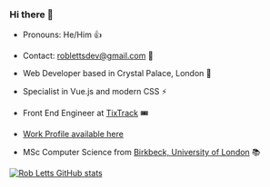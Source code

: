 ### Hi there 👋

+ Pronouns: He/Him 👍 

+ Contact: roblettsdev@gmail.com 📮

+ Web Developer based in Crystal Palace, London 🦖

+ Specialist in Vue.js and modern CSS ⚡️

+ Front End Engineer at [TixTrack](https://www.tixtrack.com/) 🎟 

+ [Work Profile available here](https://github.com/rob-letts)

+ MSc Computer Science from [Birkbeck, University of London](https://www.bbk.ac.uk/study/2022/postgraduate/programmes/TMSCOSCI_C/0/computer-science-msc) 📚

[![Rob Letts GitHub stats](https://github-readme-stats.vercel.app/api?username=robertletts)](https://github.com/robertletts/github-readme-stats)
